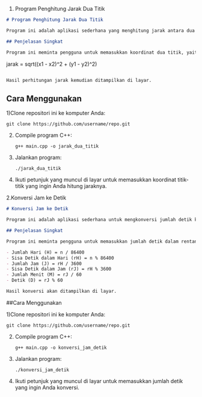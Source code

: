 1. Program Penghitung Jarak Dua Titik
```markdown
# Program Penghitung Jarak Dua Titik

Program ini adalah aplikasi sederhana yang menghitung jarak antara dua titik dalam koordinat kartesian. Program ini ditulis dalam bahasa C++ dan menggunakan fungsi `sqrt` (akar kuadrat) dan `pow` (pangkat) dari pustaka `<cmath>`.

## Penjelasan Singkat

Program ini meminta pengguna untuk memasukkan koordinat dua titik, yaitu `(x1, y1)` dan `(x2, y2)`. Kemudian, program menghitung jarak antara kedua titik tersebut dengan menggunakan rumus jarak Euclidean:

```
jarak = sqrt((x1 - x2)^2 + (y1 - y2)^2)
```

Hasil perhitungan jarak kemudian ditampilkan di layar.
```
## Cara Menggunakan

1)Clone repositori ini ke komputer Anda:

   ```shell
   git clone https://github.com/username/repo.git
   ```

2) Compile program C++:

   ```shell
   g++ main.cpp -o jarak_dua_titik
   ```

3) Jalankan program:

   ```shell
   ./jarak_dua_titik
   ```

4) Ikuti petunjuk yang muncul di layar untuk memasukkan koordinat titik-titik yang ingin Anda hitung jaraknya.






2.Konversi Jam ke Detik
```markdown
# Konversi Jam ke Detik

Program ini adalah aplikasi sederhana untuk mengkonversi jumlah detik ke dalam format jam, menit, dan detik. Program ini ditulis dalam bahasa C++.

## Penjelasan Singkat

Program ini meminta pengguna untuk memasukkan jumlah detik dalam rentang 0 hingga 999999. Kemudian, program akan mengkonversi jumlah detik tersebut ke dalam format hari, jam, menit, dan detik. Berikut adalah rumus yang digunakan:

- Jumlah Hari (H) = n / 86400
- Sisa Detik dalam Hari (rH) = n % 86400
- Jumlah Jam (J) = rH / 3600
- Sisa Detik dalam Jam (rJ) = rH % 3600
- Jumlah Menit (M) = rJ / 60
- Detik (D) = rJ % 60

Hasil konversi akan ditampilkan di layar.

```
##Cara Menggunakan

1)Clone repositori ini ke komputer Anda:

   ```shell
   git clone https://github.com/username/repo.git
   ```

2) Compile program C++:

   ```shell
   g++ main.cpp -o konversi_jam_detik
   ```

3) Jalankan program:

   ```shell
   ./konversi_jam_detik
   ```

4) Ikuti petunjuk yang muncul di layar untuk memasukkan jumlah detik yang ingin Anda konversi.

